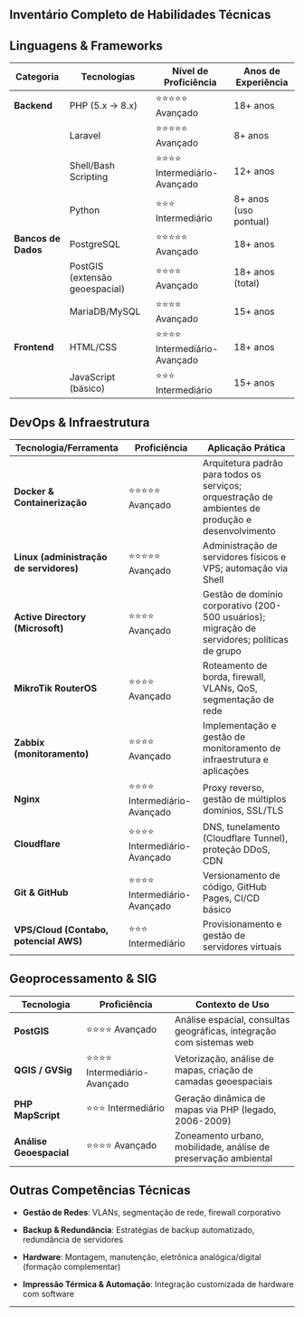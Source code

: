 ## **Inventário Completo de Habilidades Técnicas**

## **Linguagens & Frameworks**

|**Categoria**|**Tecnologias**|**Nível de Proficiência**|**Anos de Experiência**|
|---|---|---|---|
|**Backend**|PHP (5.x → 8.x)|⭐⭐⭐⭐⭐ Avançado|18+ anos|
||Laravel|⭐⭐⭐⭐⭐ Avançado|8+ anos|
||Shell/Bash Scripting|⭐⭐⭐⭐ Intermediário-Avançado|12+ anos|
||Python|⭐⭐⭐ Intermediário|8+ anos (uso pontual)|
|**Bancos de Dados**|PostgreSQL|⭐⭐⭐⭐⭐ Avançado|18+ anos|
||PostGIS (extensão geoespacial)|⭐⭐⭐⭐ Avançado|18+ anos (total)|
||MariaDB/MySQL|⭐⭐⭐⭐ Avançado|15+ anos|
|**Frontend**|HTML/CSS|⭐⭐⭐⭐ Intermediário-Avançado|18+ anos|
||JavaScript (básico)|⭐⭐⭐ Intermediário|15+ anos|

## **DevOps & Infraestrutura**

|**Tecnologia/Ferramenta**|**Proficiência**|**Aplicação Prática**|
|---|---|---|
|**Docker & Containerização**|⭐⭐⭐⭐⭐ Avançado|Arquitetura padrão para todos os serviços; orquestração de ambientes de produção e desenvolvimento|
|**Linux (administração de servidores)**|⭐⭐⭐⭐⭐ Avançado|Administração de servidores físicos e VPS; automação via Shell|
|**Active Directory (Microsoft)**|⭐⭐⭐⭐ Avançado|Gestão de domínio corporativo (200-500 usuários); migração de servidores; políticas de grupo|
|**MikroTik RouterOS**|⭐⭐⭐⭐ Avançado|Roteamento de borda, firewall, VLANs, QoS, segmentação de rede|
|**Zabbix (monitoramento)**|⭐⭐⭐⭐ Avançado|Implementação e gestão de monitoramento de infraestrutura e aplicações|
|**Nginx**|⭐⭐⭐⭐ Intermediário-Avançado|Proxy reverso, gestão de múltiplos domínios, SSL/TLS|
|**Cloudflare**|⭐⭐⭐⭐ Intermediário-Avançado|DNS, tunelamento (Cloudflare Tunnel), proteção DDoS, CDN|
|**Git & GitHub**|⭐⭐⭐⭐ Intermediário-Avançado|Versionamento de código, GitHub Pages, CI/CD básico|
|**VPS/Cloud (Contabo, potencial AWS)**|⭐⭐⭐ Intermediário|Provisionamento e gestão de servidores virtuais|

## **Geoprocessamento & SIG**

|**Tecnologia**|**Proficiência**|**Contexto de Uso**|
|---|---|---|
|**PostGIS**|⭐⭐⭐⭐ Avançado|Análise espacial, consultas geográficas, integração com sistemas web|
|**QGIS / GVSig**|⭐⭐⭐⭐ Intermediário-Avançado|Vetorização, análise de mapas, criação de camadas geoespaciais|
|**PHP MapScript**|⭐⭐⭐ Intermediário|Geração dinâmica de mapas via PHP (legado, 2006-2009)|
|**Análise Geoespacial**|⭐⭐⭐⭐ Avançado|Zoneamento urbano, mobilidade, análise de preservação ambiental|

## **Outras Competências Técnicas**

- **Gestão de Redes**: VLANs, segmentação de rede, firewall corporativo  
    
- **Backup & Redundância**: Estratégias de backup automatizado, redundância de servidores  
    
- **Hardware**: Montagem, manutenção, eletrônica analógica/digital (formação complementar)  
    
- **Impressão Térmica & Automação**: Integração customizada de hardware com software  
    

---
